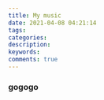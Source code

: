 ```yaml
---
title: My music
date: 2021-04-08 04:21:14
tags:
categories:
description:
keywords:
comments: true
---
```



### gogogo